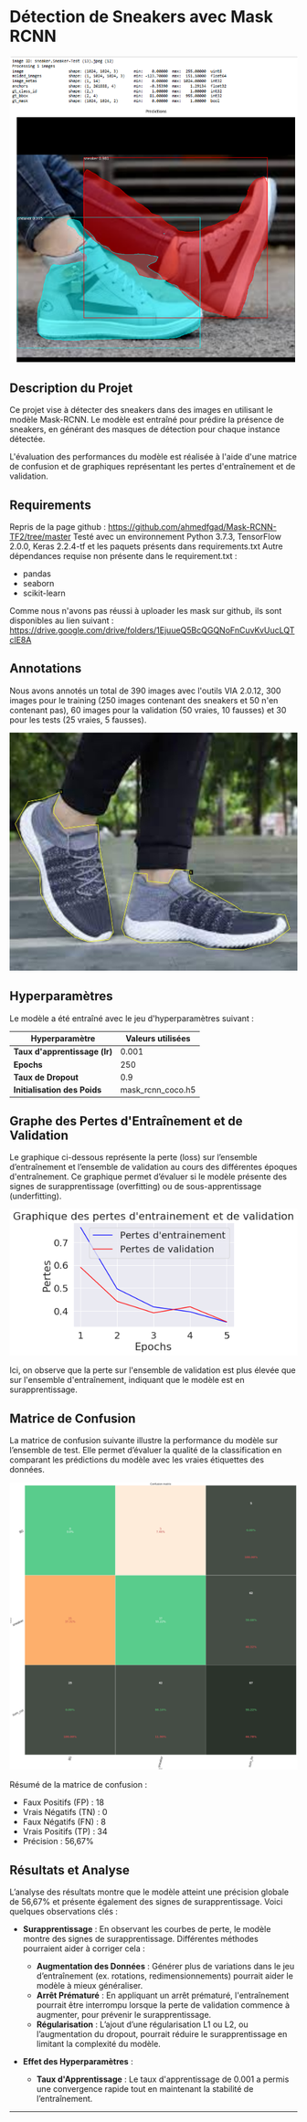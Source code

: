 # Détection de Sneakers avec Mask RCNN 

![test.jpg](assets/test.jpg)

## Description du Projet
Ce projet vise à détecter des sneakers dans des images en utilisant le modèle Mask-RCNN. Le modèle est entraîné pour prédire la présence de sneakers, en générant des masques de détection pour chaque instance détectée.

L'évaluation des performances du modèle est réalisée à l'aide d'une matrice de confusion et de graphiques représentant les pertes d'entraînement et de validation.

## Requirements 

Repris de la page github : https://github.com/ahmedfgad/Mask-RCNN-TF2/tree/master
Testé avec un environnement Python 3.7.3, TensorFlow 2.0.0, Keras 2.2.4-tf et les paquets présents dans requirements.txt
Autre dépendances requise non présente dans le requirement.txt : 
- pandas
- seaborn
- scikit-learn

Comme nous n'avons pas réussi à uploader les mask sur github, ils sont disponibles au lien suivant : https://drive.google.com/drive/folders/1EjuueQ5BcQGQNoFnCuvKvUucLQTclE8A

## Annotations 

Nous avons annotés un total de 390 images avec l'outils VIA 2.0.12, 300 images pour le training (250 images contenant des sneakers et 50 n'en contenant pas), 60 images pour la validation (50 vraies, 10 fausses) et 30 pour les tests (25 vraies, 5 fausses). 

![annotation.jpg](assets/annotation.jpg)

## Hyperparamètres

Le modèle a été entraîné avec le jeu d'hyperparamètres suivant :

| Hyperparamètre          | Valeurs utilisées                         |
|-------------------------|-------------------------------------------|
| **Taux d'apprentissage (lr)**  | 0.001                              |
| **Epochs**              | 250                                      |
| **Taux de Dropout**        | 0.9                                   |
| **Initialisation des Poids** | mask_rcnn_coco.h5                     |

## Graphe des Pertes d'Entraînement et de Validation

Le graphique ci-dessous représente la perte (loss) sur l’ensemble d’entraînement et l’ensemble de validation au cours des différentes époques d'entraînement. Ce graphique permet d’évaluer si le modèle présente des signes de surapprentissage (overfitting) ou de sous-apprentissage (underfitting).

![loss_graph](assets/loss_graph.png)

Ici, on observe que la perte sur l'ensemble de validation est plus élevée que sur l'ensemble d'entraînement, indiquant que le modèle est en surapprentissage.

## Matrice de Confusion

La matrice de confusion suivante illustre la performance du modèle sur l’ensemble de test. Elle permet d’évaluer la qualité de la classification en comparant les prédictions du modèle avec les vraies étiquettes des données.

![matrince de confusion](assets/confusion_matrix.png)

Résumé de la matrice de confusion :
- Faux Positifs (FP) : 18
- Vrais Négatifs (TN) : 0
- Faux Négatifs (FN) : 8
- Vrais Positifs (TP) : 34
- Précision : 56,67%

## Résultats et Analyse

L’analyse des résultats montre que le modèle atteint une précision globale de 56,67% et présente également des signes de surapprentissage. Voici quelques observations clés :

- **Surapprentissage** : En observant les courbes de perte, le modèle montre des signes de surapprentissage. Différentes méthodes pourraient aider à corriger cela :
    - **Augmentation des Données** : Générer plus de variations dans le jeu d’entraînement (ex. rotations, redimensionnements) pourrait aider le modèle à mieux généraliser.
    - **Arrêt Prématuré** : En appliquant un arrêt prématuré, l'entraînement pourrait être interrompu lorsque la perte de validation commence à augmenter, pour prévenir le surapprentissage.
    - **Régularisation** : L’ajout d’une régularisation L1 ou L2, ou l’augmentation du dropout, pourrait réduire le surapprentissage en limitant la complexité du modèle.

- **Effet des Hyperparamètres** : 
    - **Taux d'Apprentissage** : Le taux d'apprentissage de 0.001 a permis une convergence rapide tout en maintenant la stabilité de l’entraînement.

--- 

